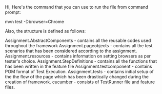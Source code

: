 Hi,
Here's the command that you can use to run the file from command prompt:

mvn test -Dbrowser=Chrome 

Also, the structure is defined as follows:

Assignment.AbstractComponents - contains all the reusable codes used throughout the framework
Assignment.pageobjects - contains all the test scenarios that has been considered according to the assignment.
Assignment.resources - contains information on setting browsers as per tester's choice.
Assignment.StepDefinitions - contains all the functions that has been written in the feature file
Assignment.testcomponent - contains POM format of Test Execution.
Assignment.tests - contains initial setup of the the flow of the page which has been drastically changed during the creation of framework.
cucumber - consists of TestRunner file and feature files.
